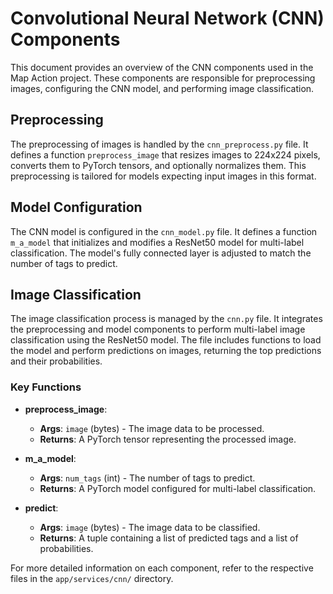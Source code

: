 # Convolutional Neural Network (CNN) Components

This document provides an overview of the CNN components used in the Map Action project. These components are responsible for preprocessing images, configuring the CNN model, and performing image classification.

## Preprocessing

The preprocessing of images is handled by the `cnn_preprocess.py` file. It defines a function `preprocess_image` that resizes images to 224x224 pixels, converts them to PyTorch tensors, and optionally normalizes them. This preprocessing is tailored for models expecting input images in this format.

## Model Configuration

The CNN model is configured in the `cnn_model.py` file. It defines a function `m_a_model` that initializes and modifies a ResNet50 model for multi-label classification. The model's fully connected layer is adjusted to match the number of tags to predict.

## Image Classification

The image classification process is managed by the `cnn.py` file. It integrates the preprocessing and model components to perform multi-label image classification using the ResNet50 model. The file includes functions to load the model and perform predictions on images, returning the top predictions and their probabilities.

### Key Functions

-   **preprocess_image**:

    -   **Args**: `image` (bytes) - The image data to be processed.
    -   **Returns**: A PyTorch tensor representing the processed image.

-   **m_a_model**:

    -   **Args**: `num_tags` (int) - The number of tags to predict.
    -   **Returns**: A PyTorch model configured for multi-label classification.

-   **predict**:
    -   **Args**: `image` (bytes) - The image data to be classified.
    -   **Returns**: A tuple containing a list of predicted tags and a list of probabilities.

For more detailed information on each component, refer to the respective files in the `app/services/cnn/` directory.
